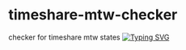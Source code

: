 # timeshare-mtw-checker
 checker for timeshare mtw states
[![Typing SVG](https://readme-typing-svg.demolab.com?font=Fira+Code&pause=1000&color=B87139&random=false&width=435&lines=TIMESHARE+MTW+STATE+CHECKER)](https://git.io/typing-svg)
